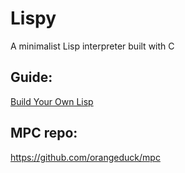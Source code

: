 # Lispy

A minimalist Lisp interpreter built with C

## Guide:

[Build Your Own Lisp](https://www.buildyourownlisp.com/contents)

## MPC repo:

https://github.com/orangeduck/mpc
